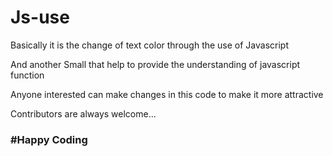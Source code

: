 # Js-use

Basically it is the change of text color through the use of Javascript 

And another Small that help to provide the understanding of javascript function




Anyone interested can make changes in this code to make it more attractive



Contributors are always welcome...<br>


<h3>#Happy Coding</h3>
